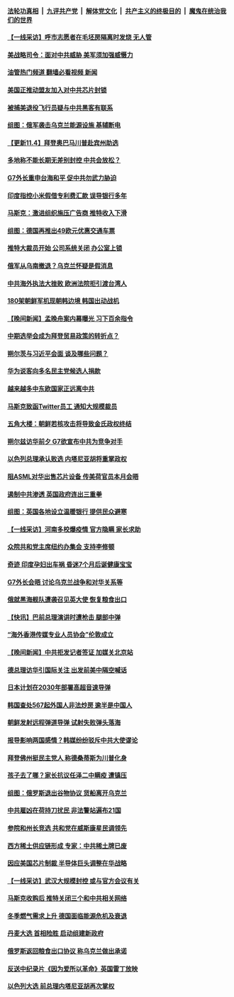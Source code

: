 ####  [法轮功真相](../../../../basic/blob/master/README.md?t=11052302) &nbsp;|&nbsp; [九评共产党](../../../../9ping.md/blob/master/README.md?t=11052302) &nbsp;|&nbsp; [解体党文化](../../../../jtdwh.md/blob/master/README.md?t=11052302)  &nbsp;|&nbsp; [共产主义的终极目的](../../../../gczydzjmd.md/blob/master/README.md?t=11052302) &nbsp;|&nbsp; [魔鬼在统治我们的世界](../../../../mgztzwmdsj.md/blob/master/README.md?t=11052302) 

#### [【一线采访】呼市志愿者在毛坯房隔离时发烧 无人管](../pages/nsc418/n13859747.md?t=11052302) 

#### [美战略司令：面对中共威胁 美军须加强威慑力](../pages/nsc418/n13860045.md?t=11052302) 

#### [油管热门频道 翻墙必看视频 新闻](http://129.146.143.75:81/youtube.html?11052302)



#### [美国正推动盟友加入对中共芯片封锁](../pages/nsc418/n13859981.md?t=11052302) 

#### [被捕美退役飞行员疑与中共黑客有联系](../pages/nsc418/n13859958.md?t=11052302) 

#### [组图：俄军袭击乌克兰能源设施 基辅断电](../pages/nsc418/n13859443.md?t=11052302) 

#### [【更新11.4】拜登奥巴马川普赴宾州助选](../pages/nsc418/n13859517.md?t=11052302) 

#### [多地称不能长期无差别封控 中共会放松？](../pages/nsc418/n13859514.md?t=11052302) 

#### [G7外长重申台海和平 促中共勿武力胁迫](../pages/nsc418/n13859752.md?t=11052302) 

#### [印度指控小米假借专利费汇款 误导银行多年](../pages/nsc418/n13859680.md?t=11052302) 

#### [马斯克：激进组织施压广告商 推特收入下滑](../pages/nsc418/n13859705.md?t=11052302) 

#### [组图：德国再推出49欧元优惠交通车票](../pages/nsc418/n13859633.md?t=11052302) 

#### [推特大裁员开始 公司系统关闭 办公室上锁](../pages/nsc418/n13859659.md?t=11052302) 

#### [俄军从乌南撤退？乌克兰怀疑是假消息](../pages/nsc418/n13859543.md?t=11052302) 

#### [中共海外执法大挫败 欧洲法院拒引渡台湾人](../pages/nsc418/n13859684.md?t=11052302) 

#### [180架朝鲜军机现朝韩边境 韩国出动战机](../pages/nsc418/n13859552.md?t=11052302) 


#### [【晚间新闻】孟晚舟案内幕曝光 习下百余指令](../pages/nsc418/n13859447.md?t=11052302) 

#### [中期选举会成为拜登贸易政策的转折点？](../pages/nsc418/n13859073.md?t=11052302) 

#### [朔尔茨与习近平会面 谈及哪些问题？](../pages/nsc418/n13859372.md?t=11052302) 


#### [华为说客向多名民主党候选人捐款](../pages/nsc418/n13859256.md?t=11052302) 

#### [越来越多中东欧国家正远离中共](../pages/nsc418/n13859241.md?t=11052302) 

#### [马斯克致函Twitter员工 通知大规模裁员](../pages/nsc418/n13859193.md?t=11052302) 

#### [五角大楼：朝鲜若核攻击将导致金氏政权终结](../pages/nsc418/n13859058.md?t=11052302) 

#### [朔尔兹访华前夕 G7欲宣布中共为竞争对手](../pages/nsc418/n13858624.md?t=11052302) 

#### [以色列总理承认败选 内塔尼亚胡将重掌政权](../pages/nsc418/n13859050.md?t=11052302) 

#### [阻ASML对华出售芯片设备 传美荷官员本月会晤](../pages/nsc418/n13858962.md?t=11052302) 

#### [遏制中共渗透 英国政府连出三重拳](../pages/nsc418/n13858971.md?t=11052302) 

#### [组图：英国各地设立温暖银行 提供民众避寒](../pages/nsc418/n13858856.md?t=11052302) 

#### [【一线采访】河南多校爆疫情 官方隐瞒 家长求助](../pages/nsc418/n13858608.md?t=11052302) 

#### [众院共和党主席纽约办集会 支持李修顿](../pages/nsc418/n13858822.md?t=11052302) 

#### [奇迹 印度孕妇出车祸 昏迷7个月后诞健康宝宝](../pages/nsc418/n13858565.md?t=11052302) 

#### [G7外长会晤 讨论乌克兰战争和对华关系等](../pages/nsc418/n13858819.md?t=11052302) 

#### [俄就黑海舰队遭袭召见英大使 恢复粮食出口](../pages/nsc418/n13858691.md?t=11052302) 

#### [【快讯】巴前总理演讲时遭枪击 腿部中弹](../pages/nsc418/n13858728.md?t=11052302) 

#### [“海外香港传媒专业人员协会”伦敦成立](../pages/nsc418/n13858693.md?t=11052302) 


#### [【晚间新闻】中共拒发记者签证 加媒关北京站](../pages/nsc418/n13858607.md?t=11052302) 

#### [德总理访华引国际关注 出发前美中隔空喊话](../pages/nsc418/n13858611.md?t=11052302) 

#### [日本计划在2030年部署高超音速导弹](../pages/nsc418/n13858579.md?t=11052302) 


#### [韩国查处567起外国人非法炒房 逾半是中国人](../pages/nsc418/n13858282.md?t=11052302) 

#### [朝鲜发射远程弹道导弹 试射失败弹头落海](../pages/nsc418/n13858337.md?t=11052302) 

#### [报导影响两国感情？韩媒纷纷驳斥中共大使谬论](../pages/nsc418/n13858205.md?t=11052302) 

#### [拜登佛州挺民主党人 称德桑蒂斯为川普化身](../pages/nsc418/n13858140.md?t=11052302) 

#### [孩子去了哪？家长抗议任泽二中瞒疫 遭镇压](../pages/nsc418/n13857848.md?t=11052302) 

#### [组图：俄罗斯退出谷物协议 货船离开乌克兰](../pages/nsc418/n13857950.md?t=11052302) 

#### [中共雇凶在荷持刀扰民 非法警站遍布21国](../pages/nsc418/n13858096.md?t=11052302) 

#### [参院和州长竞选 共和党在威斯康星民调领先](../pages/nsc418/n13858113.md?t=11052302) 

#### [西方稀土供应链形成 专家：中共稀土牌已废](../pages/nsc418/n13857670.md?t=11052302) 

#### [因应美国芯片制裁 半导体巨头调整在华战略](../pages/nsc418/n13857608.md?t=11052302) 

#### [【一线采访】武汉大规模封控 或与官方会议有关](../pages/nsc418/n13857854.md?t=11052302) 

#### [马斯克收购后 推特关闭三个和中共相关网络](../pages/nsc418/n13858100.md?t=11052302) 

#### [冬季燃气需求上升 德国面临能源危机及衰退](../pages/nsc418/n13858095.md?t=11052302) 

#### [丹麦大选 首相险胜 启动组建新政府](../pages/nsc418/n13858059.md?t=11052302) 

#### [俄罗斯返回粮食出口协议 称乌克兰做出承诺](../pages/nsc418/n13857903.md?t=11052302) 

#### [反送中纪录片《因为爱所以革命》英国雷丁放映](../pages/nsc418/n13856193.md?t=11052302) 

#### [以色列大选 前总理内塔尼亚胡再次掌权](../pages/nsc418/n13857260.md?t=11052302) 

<img src='http://gfw-breaker.win/goodnews/indexes/nsc418.md' width='0px' height='0px'/>
